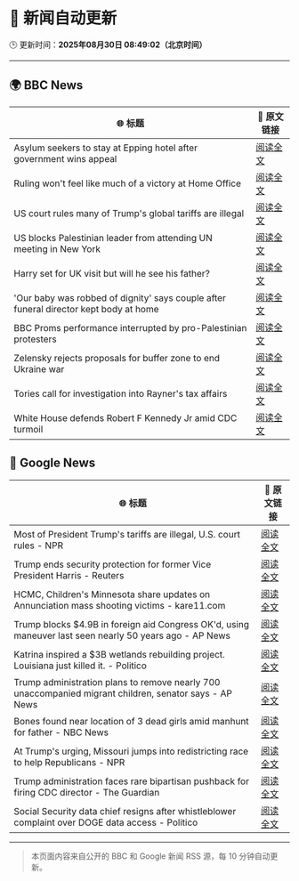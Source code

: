# 🧠 新闻自动更新

🕒 更新时间：**2025年08月30日 08:49:02（北京时间）**

---

## 🌍 BBC News

| 🌐 标题 | 🔗 原文链接 |
|--------|-------------|
| Asylum seekers to stay at Epping hotel after government wins appeal | [阅读全文](https://www.bbc.com/news/articles/c8e1zd98k9no?at_medium=RSS&at_campaign=rss) |
| Ruling won't feel like much of a victory at Home Office | [阅读全文](https://www.bbc.com/news/articles/c7vlpdqeg4qo?at_medium=RSS&at_campaign=rss) |
| US court rules many of Trump's global tariffs are illegal | [阅读全文](https://www.bbc.com/news/articles/ckgj7jxkq58o?at_medium=RSS&at_campaign=rss) |
| US blocks Palestinian leader from attending UN meeting in New York | [阅读全文](https://www.bbc.com/news/articles/cjdym32z9v7o?at_medium=RSS&at_campaign=rss) |
| Harry set for UK visit but will he see his father? | [阅读全文](https://www.bbc.com/news/articles/cwy0dgpyq35o?at_medium=RSS&at_campaign=rss) |
| 'Our baby was robbed of dignity' says couple after funeral director kept body at home | [阅读全文](https://www.bbc.com/news/articles/cn85w4406g9o?at_medium=RSS&at_campaign=rss) |
| BBC Proms performance interrupted by pro-Palestinian protesters | [阅读全文](https://www.bbc.com/news/articles/c4gl1kx1091o?at_medium=RSS&at_campaign=rss) |
| Zelensky rejects proposals for buffer zone to end Ukraine war | [阅读全文](https://www.bbc.com/news/articles/c04r0z1pr25o?at_medium=RSS&at_campaign=rss) |
| Tories call for investigation into Rayner's tax affairs | [阅读全文](https://www.bbc.com/news/articles/cjw6evl4zy8o?at_medium=RSS&at_campaign=rss) |
| White House defends Robert F Kennedy Jr amid CDC turmoil | [阅读全文](https://www.bbc.com/news/articles/cedv3gg3x6xo?at_medium=RSS&at_campaign=rss) |

## 📰 Google News

| 🌐 标题 | 🔗 原文链接 |
|--------|-------------|
| Most of President Trump's tariffs are illegal, U.S. court rules - NPR | [阅读全文](https://news.google.com/rss/articles/CBMihAFBVV95cUxNdTBZRjI4Q1JFYkJDNXlhNlMtX0FBcHNCSnZxcDZ3ZFBEdVhKYXZ3VExlSVdnNWk4aVJYMm1aNlpXdmpFZFYzMVg3X1V2c2dmdE5ReVhXNEd3ZEhzcWotakFheTZFS3Y3T1BKN1BfUzFmZlJBNmpBQW5OcW9ORzNFZ1BsZWc?oc=5) |
| Trump ends security protection for former Vice President Harris - Reuters | [阅读全文](https://news.google.com/rss/articles/CBMisgFBVV95cUxNR1Ruemk4c25ubm9WeEdsMkttaXlPT2hUTXBSQl9MXzNkZGpzMTNiSElabW9LT1N1SnQ2eWNFMmZQWnRUQWNwNVdnVktrYTU4ZkVleFRKSVN5ZXRqR1BsZy01ZWtCTnZiSXBQMVAwTm5XNWlXWkwyaWo0SEdQdGJjdW5GVzhZSEx6NGw4Q1RDXzBkZHRReElObDI3TVozNjN0SFdKa19BajZRSG1qbFVscmNB?oc=5) |
| HCMC, Children's Minnesota share updates on Annunciation mass shooting victims - kare11.com | [阅读全文](https://news.google.com/rss/articles/CBMi6gFBVV95cUxOX2xxRkRrZFh1TkM5UmtYVTlDa1JXdUkySGRKTS10c3YxVXV0czczTmlaSHNTSkRrUjRBTWdQZzRGTDZSMnEtcmg3SS1RaTRJbk15ZE5QSXAyNVN3UzN2S3hsMFJncUdJMFdxRVJidFM4LVJVWnhvaEdCTllqY3pCRzAtdnVvYUhvLXQwTDdjUXU0QlJSdDA4dHNjUzQtMC04cDdDWmhzNE9nWTFPT0l2RFppWjZoMXlFZ0tucTZlZ19kdFJjSnppZWphcGZGNmJfSzRwQU5NcUVOd01jZE90YjQzTDh2SjJKSkE?oc=5) |
| Trump blocks $4.9B in foreign aid Congress OK'd, using maneuver last seen nearly 50 years ago - AP News | [阅读全文](https://news.google.com/rss/articles/CBMimwFBVV95cUxPQ253MjgwRklsNDZiRF9lektMUXpWRlFvVmVxMUJLcGRreTdMRDdxVHFFaFNnRllKaUVoR2FLRFRXdC1wSWNpWXIzbGNDTmNINjhzdzEwNUs4NFZhWndDWWN3bklzRi1tbERVSlZXX3h4XzM1MUZsWF81X1ZiVjBUX1VuVTU3dWdtUHNpaWVtX3BsVXpBbmpLTjduWQ?oc=5) |
| Katrina inspired a $3B wetlands rebuilding project. Louisiana just killed it. - Politico | [阅读全文](https://news.google.com/rss/articles/CBMiwgFBVV95cUxOYmtaeVVUTGJPWElFb0I0ZXl2NGZWNG5tMjEwNDYyTmE1akRNekJQbl9mSEhOLW1hX09vM2dhWl83WVEtTy1ONVVzTHdlNjhCaHFFWWN1aFFMUDdmSUFUeXpOS09hc29qTk4yWDRweHhXLUtZbzFRM2hMc3o1VzR0dXBYLU1JQ1ZyQ211SlE3ZTJpZURLbDdyYjQydmlQaFd0Sm16UEloRG9NZTNlck1JNGtnNjRuR2FiRHU5dDBXWjZidw?oc=5) |
| Trump administration plans to remove nearly 700 unaccompanied migrant children, senator says - AP News | [阅读全文](https://news.google.com/rss/articles/CBMiwAFBVV95cUxQTFU3bk1XajlfdDFmU0dfY2kwdnJZT2RBRTVjVmp0blp4eXBoWWFYR084bHdSOFU1YmtGMnNMUHU3VVZUM05jcEl3Ukswc0M0eEZ4S3dwaFJjbFVvZ0YwTVF5VXRDSkxteXBxcTdBcEd6ZDBpWFQyOVQtLVhFREVjZ09qRHVvLTVHR2NtTUhUVWEwbmE5SDJqU0ptSVRCT1A3dUZSQjNNNy1GMzBaaFpvdlY0d3k5SzJPRVQyQXNZOFc?oc=5) |
| Bones found near location of 3 dead girls amid manhunt for father - NBC News | [阅读全文](https://news.google.com/rss/articles/CBMinAFBVV95cUxPYWxEcGlRSktHalhteVVXQXFtMnJ6Wkx0Zjg0OVJTVy1MSjBodWFTZTEySmM5dWhVbDRQbk5QendLMThEUVAwVkhsRC1wUzg2RldZZVMyTFVKYzFRUXIySGxYdXppcWtpQnpFcFY5d052MnZHYlNIRGsyQTJubV9oVm5iT0JLMDAtcTlLMDJsSmR2Y18wbF9yRjBCekvSAVZBVV95cUxOTmVEZW5vbXlxUHREVWdrdzFjNWZ4Z0thUEhIQmtGUm1jdGxJd0NLd2pGbU1fU2N3MHhtWnM1SlhwcE1pZ3R1LU9qeVh2alRyVnBOZHZYUQ?oc=5) |
| At Trump's urging, Missouri jumps into redistricting race to help Republicans - NPR | [阅读全文](https://news.google.com/rss/articles/CBMilgFBVV95cUxORzVvQWZxQnAxVFpqUHRQRTBKYnVWeDFmd1BVMHBPODBNX3pRb0ZwYWh6U25DaFBnQnd0NWRNRmN3NnpSQ3U2Sy1vS1pDY0hfOTlRRFZNWFZMSVlqaUJabi10QW55YXNyRGl4VTRtY29JajVzdGkzaUpJU0NzS3FoTHR1WC03Y0RTUnNqS2c2ZFNYSXhnRUE?oc=5) |
| Trump administration faces rare bipartisan pushback for firing CDC director - The Guardian | [阅读全文](https://news.google.com/rss/articles/CBMikAFBVV95cUxQdC1yMTFkZDNicnZPSkhicUZGN0pQSGFfeE9KTG1WcW00djQzN0JZSDhyU0poNEJIZEdINmluQUV4VFVPeFVHRnJlVDZrS0FOLWM5N0RpV3lNSlp5VFk1T3NVSXI0bFZtYTcyYUNuY2x2b1ZPR0U0dU1KLThNajUyTWVoekktWTJtNXRPN09nOUU?oc=5) |
| Social Security data chief resigns after whistleblower complaint over DOGE data access - Politico | [阅读全文](https://news.google.com/rss/articles/CBMijAFBVV95cUxPMkQyYUdhZkc2Q0dBSW9aUHFKSENuNUFDWlNNMEd2TWRzNEJHSjR6TmQtdUtCajNWYXpXVFlnSDdHa1NiNTI0bmJjaFNBVVpoNmFIWi14RlVueWtJclZOaG1mamN4M2NZcDNjWTJFVWk0VW5xaXMyTnlYaENqckNpWUNhMGpCbkRiaE9DTQ?oc=5) |

---
> 本页面内容来自公开的 BBC 和 Google 新闻 RSS 源，每 10 分钟自动更新。
